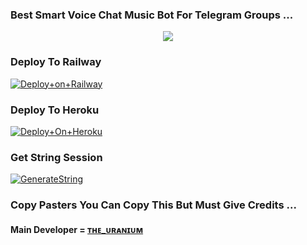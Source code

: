 ### Best Smart Voice Chat Music Bot For Telegram Groups ...


<p align="center"><a href="https://t.me/TROJANS_GALAXY"><img src="https://telegra.ph/file/7a25694ec70fe2b5003c2.jpg"></a></p>




### Deploy To Railway

[![Deploy+on+Railway](https://railway.app/button.svg)](https://railway.app/new/template?template=https://github.com/THEURANIUM92/URANIUM_TROJANS)


### Deploy To Heroku

[![Deploy+On+Heroku](https://www.herokucdn.com/deploy/button.svg)](https://heroku.com/deploy?template=https://github.com/THEURANIUM92/URANIUM_TROJANS)



### Get String Session

[![GenerateString](https://img.shields.io/badge/repl.it-generateString-yellowgreen)](https://t.me/StringGeneratorRobot)



### Copy Pasters You Can Copy This But Must Give Credits ...

#### Main Developer = [ᴛʜᴇ_ᴜʀᴀɴɪᴜᴍ](https://t.me/THE_URANIUM)
